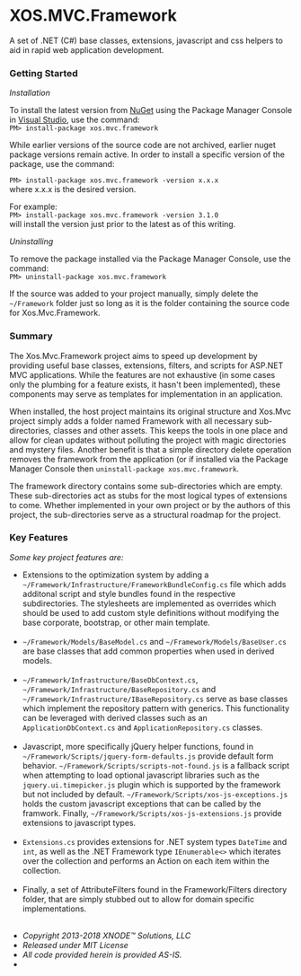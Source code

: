 <h1>XOS.MVC.Framework</h1>

<p>
A set of .NET (C#) base classes, extensions, javascript and css helpers to aid in rapid web application development.
</p>

<h3> Getting Started</h3>
<p><em>Installation</em></p>
<p>
  To install the latest version from <a href="https://www.nuget.org/packages/XOS.MVC.Framework/" target="_blank">NuGet</a> using the Package Manager Console in <a href="https://www.visualstudio.com/" target="_blank">Visual Studio</a>, use the command:<br />
  <code>PM> install-package xos.mvc.framework</code>
 </p>
 <p>While earlier versions of the source code are not archived, earlier nuget package versions remain active. In order to install a specific version of the package, use the command:</p>
  <p><code>PM> install-package xos.mvc.framework -version x.x.x</code><br />
  where x.x.x is the desired version.
</p>
  <p>For example:<br />
  <code>PM> install-package xos.mvc.framework -version 3.1.0</code><br />
  will install the version just prior to the latest as of this writing.
</p>
 
<p><em>Uninstalling</em></p>
<p>
  To remove the package installed via the Package Manager Console, use the command:<br />
  <code>PM> uninstall-package xos.mvc.framework</code>
</p>
<p>
  If the source was added to your project manually, simply delete the <code>~/Framework</code> folder just so long as it is the folder containing the source code for Xos.Mvc.Framework.
</p>

<h3>Summary</h3>
<p>
The Xos.Mvc.Framework project aims to speed up development by providing useful base classes, extensions, filters, and scripts for ASP.NET MVC applications. While the features are not exhaustive (in some cases only the plumbing for a feature exists, it hasn't been implemented), these components may serve as templates for implementation in an application.
</p>
<p>
When installed, the host project maintains its original structure and Xos.Mvc project simply adds a folder named Framework with all necessary sub-directories, classes and other assets. This keeps the tools in one place and allow for clean updates without polluting the project with magic directories and mystery files. Another benefit is that a simple directory delete operation removes the framework from the application (or if installed via the Package Manager Console then <code>uninstall-package xos.mvc.framework</code>.
</p>
<p>
The framework directory contains some sub-directories which are empty. These sub-directories act as stubs for the most logical types of extensions to come. Whether implemented in your own project or by the authors of this project, the sub-directories serve as a structural roadmap for the project.
</p>

<h3>Key Features</h3>

<em>Some key project features are:</em>
<ul>
  <li>
    Extensions to the optimization system by adding a <code>~/Framework/Infrastructure/FrameworkBundleConfig.cs</code> file which adds additonal script and style bundles found
    in the respective subdirectories. The stylesheets are implemented as overrides which should be used to add custom style definitions
    without modifying the base corporate, bootstrap, or other main template.<br /><br />
  </li>
  <li>
    <code>~/Framework/Models/BaseModel.cs</code> and <code>~/Framework/Models/BaseUser.cs</code> are base classes that add common properties when used in derived models.<br /><br />
  </li>
  <li>
    <code>~/Framework/Infrastructure/BaseDbContext.cs</code>, <code>~/Framework/Infrastructure/BaseRepository.cs</code> and <code>~/Framework/Infrastructure/IBaseRepository.cs</code> serve as base classes which implement the repository pattern with generics. This functionality can be leveraged with derived classes such as an <code>ApplicationDbContext.cs</code> and <code>ApplicationRepository.cs</code> classes.<br /><br />
   </li>
   <li>
     Javascript, more specifically jQuery helper functions, found in <code>~/Framework/Scripts/jquery-form-defaults.js</code> provide default form behavior. <code>~/Framework/Scripts/scripts-not-found.js</code> is a fallback script when attempting to load optional javascript libraries such as the <code>jquery.ui.timepicker.js</code> plugin which is supported by the framework but not included by default. <code>~/Framework/Scripts/xos-js-exceptions.js</code> holds the custom javascript exceptions that can be called by the framwork. Finally, <code>~/Framework/Scripts/xos-js-extensions.js</code> provide extensions to javascript types.<br /><br />
    </li>
    <li>
      <code>Extensions.cs</code> provides extensions for .NET system types <code>DateTime</code> and <code>int</code>, as well as the .NET Framework type <code>IEnumerable<<T>></code> which iterates over the collection and performs an Action on each item within the collection.<br /><br />
    </li>
    <li>
      Finally, a set of AttributeFilters found in the Framework/Filters directory folder, that are simply stubbed out to allow for domain specific implementations.<br /><br />
    </li>
  </ul>

<address>
  <ul style="line-decoraton:none;">
    <li>Copyright 2013-2018 XNODE&trade; Solutions, LLC</li>
    <li>Released under MIT License</li>
    <li>All code provided herein is provided AS-IS.<li>
  </ul>
</address>
